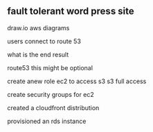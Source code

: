 fault tolerant word press site 
------------------------------
draw.io 
aws diagrams 

users connect to route 53 

what is the end result 

route53 
this might be optional

create  anew role 
ec2 to access s3 
s3 full access 

create security groups for ec2

created a cloudfront distribution 

provisioned an rds instance

